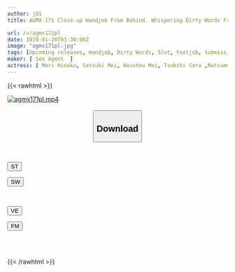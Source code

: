 ```yaml
---
author: j91
title: AGMX-171 Close-up Handjob From Behind. Whispering Dirty Words From Behind While Twisting Her Nipples And Pulling Out His Hard Cock!

url: /v/agmx171pl
date: 1970-01-20T01:30:00Z
image: "agmx171pl.jpg"
tags: [Upcoming releases, Handjob, Dirty Words, Slut, Footjob, Submissive Men	]
maker: [ Sex Agent  ]
actress: [ Mori Hinako, Satsuki Mei, Houshou Mei, Tsukihi Sara ,Natsume Remi ,Yurizono Miori ,Umino Hotaru ,Uruki Sarara]
---
```



{{< rawhtml >}}

<div class="video" data-videoid="pending_link_2.html">
    <a href="javascript:;">
        <img src="/v/agmx171pl/agmx171pl.jpg" width="WIDTH" height="HEIGHT" alt="agmx171pl.mp4" loading="lazy">
    </a>
</div>

<script type="text/javascript" src="https://j91.asia/asset/on-demand-pend.js"></script>

<br>
  <link rel="stylesheet" href="https://j91.asia/asset/bs5.css">
  
  <center>
  <button class="btn btn-primary" type="button" data-bs-toggle="collapse" data-bs-target=".multi-collapse" aria-expanded="false" aria-controls="multiCollapseExample1 multiCollapseExample2"><h2>Download</h2></button></center>
</p>
<div class="row">
  <div class="col">
    <div class="collapse multi-collapse" id="multiCollapseExample1">
      <div class="card card-body">
	      	      <br>
<div class="buttons">  
<p><a href="https://j91.asia/pending_link_2.html" target="_blank"><button class="btn-hover color-3"><i class="fa fa-download"></i> ST</button></a></p>
<p><a href="https://j91.asia/pending_link_2.html" target="_blank"><button class="btn-hover color-2"><i class="fa fa-download"></i> SW</button></a></p></div>
    </div>
  </div>
</div>
  <div class="col">
    <div class="collapse multi-collapse" id="multiCollapseExample2">
      <div class="card card-body">
	      <br>
<div class="buttons">
<p><a href="https://j91.asia/pending_link_2.html" target="_blank"><button class="btn-hover color-9"><i class="fa fa-download"></i> VE</button></a></p>
<p><a href="https://j91.asia/pending_link_2.html" target="_blank"><button class="btn-hover color-8"><i class="fa fa-download"></i> FM</button></a></p></div>
<br><br>
      </div>
    </div>
  </div>
</div>

{{< /rawhtml >}}